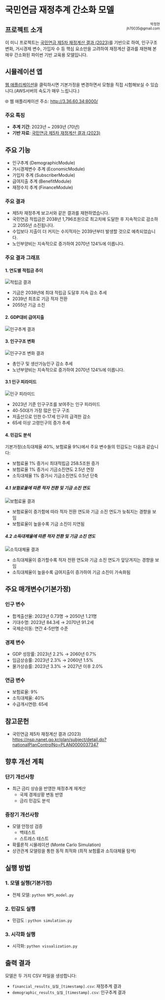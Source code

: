 # 국민연금 재정추계 간소화 모델 



<div style="float: right; font-size: 0.8em; text-align: right;">
박정현<br>
jh70035@gmail.com<br>

</div>


## 프로젝트 소개 

이 미니 프로젝트는 [국민연금 제5차 재정계산 결과 (2023)](https://nsp.nanet.go.kr/plan/subject/detail.do?nationalPlanControlNo=PLAN0000037347)를 기반으로 하여, 인구구조 변화, 거시경제 변수, 가입자 수 등 핵심 요소만을 고려하여 재정계산 결과를 재현해 본 매우 간소화된 파이썬 기반 교육용 모델입니다.


## 시뮬레이션 앱
<a href="http://3.36.60.34:8000/" target="_blank" rel="noopener">웹 애플리케이션</a>을 클릭하시면 기본가정을 변경하면서 모형을 직접 시험해보실 수 있습니다.(AWS서버의 속도가 매우 느립니다.)

🌐 웹 애플리케이션 주소: <a href="http://3.36.60.34:8000/" target="_blank" rel="noopener">http://3.36.60.34:8000/</a>


### 주요 특징
- **추계 기간**: 2023년 ~ 2093년 (70년)
- **기반 자료**: [국민연금 제5차 재정계산 결과 (2023)](https://nsp.nanet.go.kr/plan/subject/detail.do?nationalPlanControlNo=PLAN0000037347)

## 주요 기능
- 인구추계 (DemographicModule)
- 거시경제변수 추계 (EconomicModule)
- 가입자 추계 (SubscriberModule)
- 급여지출 추계 (BenefitModule)
- 재정수지 추계 (FinanceModule)

### 주요 결과
- 제5차 재정추계 보고서와 같은 결과를 재현하였습니다.
- 국민연금 적립금은 2038년 1,796조원으로 최고치에 도달한 후 지속적으로 감소하고 2055년 소진됩니다.
- 수입보다 지출이 더 커지는 수지적자는 2039년부터 발생할 것으로 예측되었습니다. 
- 노인부양비는 지속적으로 증가하여 2070년 124%에 이릅니다. 


### 주요 결과 그래프

#### 1. 연도별 적립금 추이
![적립금 결과](./app/static/images/default.png)
- 기금은 2038년에 최대 적립금 도달후 지속 감소 추세
- 2039년 최초로 기금 적자 전환
- 2055년 기금 소진


#### 2. GDP대비 급여지출
![인구추계 결과](./images/nps_gdp_expenditure.png)


#### 3. 인구구조 변화
![인구구조 변화 결과](./images/nps_demographic_indicators.png)
- 총인구 및 생산가능인구 감소 추세
- 노년부양비는 지속적으로 증가하여 2070년 124%에 이릅니다.

#### 3.1 인구 피라미드
![인구 피라미드](./images/population_pyramid_2023.png)
- 2023년 기준 인구구조를 보여주는 인구 피라미드
- 40-50대가 가장 많은 인구 구조
- 저출산으로 인한 0-17세 인구의 급격한 감소
- 65세 이상 고령인구의 증가 추세


#### 4. 민감도 분석
기본가정(소득대체율 40%, 보험료율 9%)에서 주요 변수들의 민감도는 다음과 같습니다:

- 보험료율 1% 증가시 최대적립금 258.5조원 증가
- 보험료율 1% 증가시 기금소진연도 2.5년 연장
- 소득대체율 1% 증가시 기금소진연도 0.5년 단축

##### 4.1 보험료율에 따른 적자 전환 및 기금 소진 연도
![보험료율 결과](./images/lineplot_deficit_depletion_by_contribution.png)
- 보험료율이 증가함에 따라 적자 전환 연도와 기금 소진 연도가 늦춰지는 경향을 보임
- 보험료율이 높을수록 기금 소진이 지연됨

##### 4.2 소득대체율에 따른 적자 전환 및 기금 소진 연도  
![소득대체율 결과](./images/lineplot_deficit_depletion_by_income_replacement.png)
- 소득대체율이 증가할수록 적자 전환 연도와 기금 소진 연도가 앞당겨지는 경향을 보임
- 소득대체율이 높을수록 급여지출이 증가하여 기금 소진이 가속화됨


## 주요 매개변수(기본가정)
### 인구 변수
- 합계출산율: 2023년 0.73명 → 2050년 1.21명
- 기대수명: 2023년 84.3세 → 2070년 91.2세
- 국제순이동: 연간 4-5만명 수준

### 경제 변수
- GDP 성장률: 2023년 2.2% → 2060년 0.7%
- 임금상승률: 2023년 2.3% → 2060년 1.5%
- 물가상승률: 2023년 3.3% → 2027년 이후 2.0%

### 연금 변수
- 보험료율: 9%
- 소득대체율: 40%
- 수급개시연령: 65세

## 참고문헌
- 국민연금 제5차 재정계산 결과 (2023)
https://nsp.nanet.go.kr/plan/subject/detail.do?nationalPlanControlNo=PLAN0000037347


## 향후 개선 계획 

### 단기 개선사항
- 최근 금리 상승을 반영한 재정추계 재계산
  - 국제 경제상황 변동 반영
  - 금리 민감도 분석

### 중장기 개선사항
- 모델 안정성 검증
  - 백테스트 
  - 스트레스 테스트
- 확률론적 시뮬레이션 (Monte Carlo Simulation)
- 상관관계 모델링을 통한 동적 최적화 (최적 보험률과 소득대체율 탐색)


## 실행 방법
### 1. 모델 실행(기본가정)
- 전체 모델: `python NPS_model.py`
### 2. 민감도 실행
- 민감도 : `python simulation.py`

### 3. 시각화 실행
- 시각화: `python visualization.py`


## 출력 결과
모델은 두 가지 CSV 파일을 생성합니다:
- `financial_results_실질_[timestamp].csv`: 재정추계 결과
- `demographic_results_실질_[timestamp].csv`: 인구추계 결과